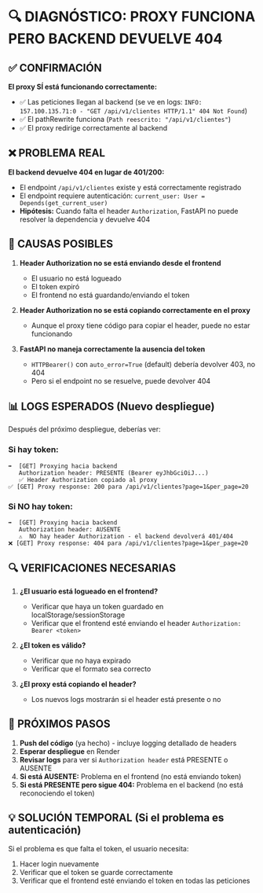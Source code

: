 # 🔍 DIAGNÓSTICO: PROXY FUNCIONA PERO BACKEND DEVUELVE 404

## ✅ CONFIRMACIÓN

**El proxy SÍ está funcionando correctamente:**
- ✅ Las peticiones llegan al backend (se ve en logs: `INFO: 157.100.135.71:0 - "GET /api/v1/clientes HTTP/1.1" 404 Not Found`)
- ✅ El pathRewrite funciona (`Path reescrito: "/api/v1/clientes"`)
- ✅ El proxy redirige correctamente al backend

## ❌ PROBLEMA REAL

**El backend devuelve 404 en lugar de 401/200:**
- El endpoint `/api/v1/clientes` existe y está correctamente registrado
- El endpoint requiere autenticación: `current_user: User = Depends(get_current_user)`
- **Hipótesis:** Cuando falta el header `Authorization`, FastAPI no puede resolver la dependencia y devuelve 404

## 🔧 CAUSAS POSIBLES

1. **Header Authorization no se está enviando desde el frontend**
   - El usuario no está logueado
   - El token expiró
   - El frontend no está guardando/enviando el token

2. **Header Authorization no se está copiando correctamente en el proxy**
   - Aunque el proxy tiene código para copiar el header, puede no estar funcionando

3. **FastAPI no maneja correctamente la ausencia del token**
   - `HTTPBearer()` con `auto_error=True` (default) debería devolver 403, no 404
   - Pero si el endpoint no se resuelve, puede devolver 404

## 📊 LOGS ESPERADOS (Nuevo despliegue)

Después del próximo despliegue, deberías ver:

### Si hay token:
```
➡️  [GET] Proxying hacia backend
   Authorization header: PRESENTE (Bearer eyJhbGciOiJ...)
   ✅ Header Authorization copiado al proxy
✅ [GET] Proxy response: 200 para /api/v1/clientes?page=1&per_page=20
```

### Si NO hay token:
```
➡️  [GET] Proxying hacia backend
   Authorization header: AUSENTE
   ⚠️  NO hay header Authorization - el backend devolverá 401/404
❌ [GET] Proxy response: 404 para /api/v1/clientes?page=1&per_page=20
```

## 🔍 VERIFICACIONES NECESARIAS

1. **¿El usuario está logueado en el frontend?**
   - Verificar que haya un token guardado en localStorage/sessionStorage
   - Verificar que el frontend esté enviando el header `Authorization: Bearer <token>`

2. **¿El token es válido?**
   - Verificar que no haya expirado
   - Verificar que el formato sea correcto

3. **¿El proxy está copiando el header?**
   - Los nuevos logs mostrarán si el header está presente o no

## 🚀 PRÓXIMOS PASOS

1. **Push del código** (ya hecho) - incluye logging detallado de headers
2. **Esperar despliegue** en Render
3. **Revisar logs** para ver si `Authorization header` está PRESENTE o AUSENTE
4. **Si está AUSENTE:** Problema en el frontend (no está enviando token)
5. **Si está PRESENTE pero sigue 404:** Problema en el backend (no está reconociendo el token)

## 💡 SOLUCIÓN TEMPORAL (Si el problema es autenticación)

Si el problema es que falta el token, el usuario necesita:
1. Hacer login nuevamente
2. Verificar que el token se guarde correctamente
3. Verificar que el frontend esté enviando el token en todas las peticiones

